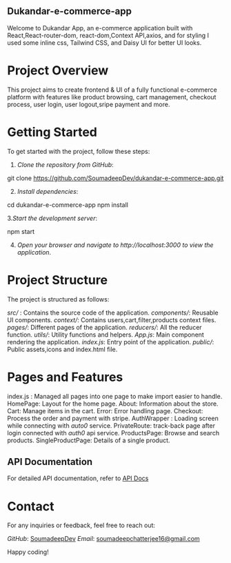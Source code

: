 ## Dukandar-e-commerce-app
Welcome to Dukandar App, an e-commerce application built with React,React-router-dom, react-dom,Context API,axios, and for styling I used some inline css, Tailwind CSS, and Daisy UI for better UI looks.
# Project Overview
This project aims to create frontend & UI of a fully functional e-commerce platform with features like product browsing, cart management, checkout process, user login, user logout,sripe payment and more.
# Getting Started
To get started with the project, follow these steps:

1. *Clone the repository from GitHub*:

git clone https://github.com/SoumadeepDev/dukandar-e-commerce-app.git

2. *Install dependencies*:

cd dukandar-e-commerce-app
npm install


3.*Start the development server*:

npm start

4. *Open your browser and navigate to http://localhost:3000 to view the application*.

# Project Structure
The project is structured as follows:

_src/_ : Contains the source code of the application.
_components/_: Reusable UI components.
_context/_: Contains users,cart,filter,products context files.
_pages/_: Different pages of the application.
_reducers/_: All the reducer function.
_utils/_: Utility functions and helpers.
_App.js_: Main component rendering the application.
_index.js_: Entry point of the application.
_public/_: Public assets,icons and index.html file.
# Pages and Features
index.js : Managed all pages into one page to make import easier to handle.
HomePage: Layout for the home page.
About: Information about the store.
Cart: Manage items in the cart.
Error: Error handling page.
Checkout: Process the order and payment with stripe.
AuthWrapper : Loading screen while connecting with *auto0* service.
PrivateRoute: track-back page after login connected with *auth0* api service.
ProductsPage: Browse and search products.
SingleProductPage: Details of a single product.

## API Documentation
For detailed API documentation, refer to [API Docs](https://documenter.getpostman.com/view/18152321/2s9Xy5KpTi)

# Contact
For any inquiries or feedback, feel free to reach out:

_GitHub_: [SoumadeepDev](https://github.com/SoumadeepDev/)
_Email_: soumadeepchatterjee16@gmail.com

Happy coding!

